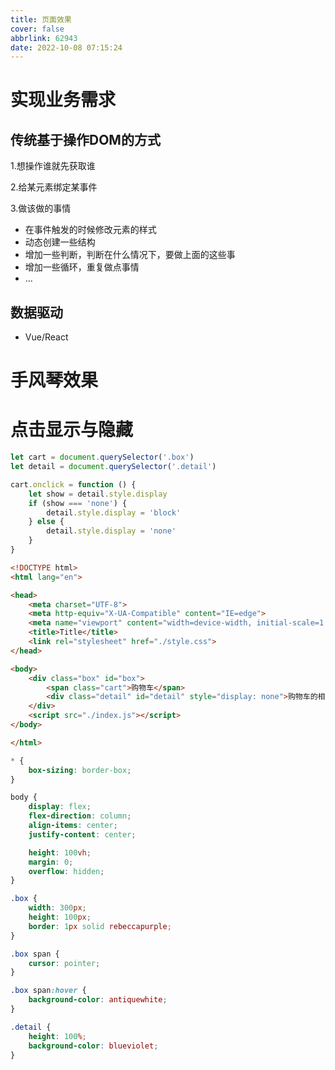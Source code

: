 ```yaml
---
title: 页面效果
cover: false
abbrlink: 62943
date: 2022-10-08 07:15:24
---
```




# 实现业务需求

## 传统基于操作DOM的方式

1.想操作谁就先获取谁

2.给某元素绑定某事件

3.做该做的事情

- 在事件触发的时候修改元素的样式
- 动态创建一些结构
- 增加一些判断，判断在什么情况下，要做上面的这些事
- 增加一些循环，重复做点事情
- ...

## 数据驱动

- Vue/React

# 手风琴效果

# 点击显示与隐藏

```js
let cart = document.querySelector('.box')
let detail = document.querySelector('.detail')

cart.onclick = function () {
    let show = detail.style.display
    if (show === 'none') {
        detail.style.display = 'block'
    } else {
        detail.style.display = 'none'
    }
}
```



```html
<!DOCTYPE html>
<html lang="en">

<head>
    <meta charset="UTF-8">
    <meta http-equiv="X-UA-Compatible" content="IE=edge">
    <meta name="viewport" content="width=device-width, initial-scale=1.0">
    <title>Title</title>
    <link rel="stylesheet" href="./style.css">
</head>

<body>
    <div class="box" id="box">
        <span class="cart">购物车</span>
        <div class="detail" id="detail" style="display: none">购物车的相关信息</div>
    </div>
    <script src="./index.js"></script>
</body>

</html>
```



```css
* {
    box-sizing: border-box;
}

body {
    display: flex;
    flex-direction: column;
    align-items: center;
    justify-content: center;

    height: 100vh;
    margin: 0;
    overflow: hidden;
}

.box {
    width: 300px;
    height: 100px;
    border: 1px solid rebeccapurple;
}

.box span {
    cursor: pointer;
}

.box span:hover {
    background-color: antiquewhite;
}

.detail {
    height: 100%;
    background-color: blueviolet;
}
```

